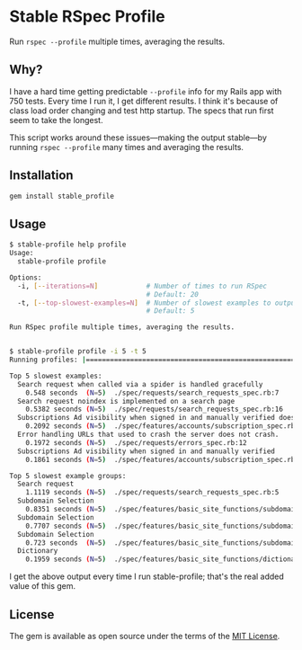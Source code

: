# Stable RSpec Profile

Run `rspec --profile` multiple times, averaging the results.


## Why?

I have a hard time getting predictable `--profile` info for my Rails app with 750 tests. Every time
I run it, I get different results. I think it's because of class load order changing and test http
startup. The specs that run first seem to take the longest.

This script works around these issues—making the output stable—by running `rspec --profile` many times and
averaging the results.


## Installation

```bash
gem install stable_profile
```

## Usage

```bash
$ stable-profile help profile
Usage:
  stable-profile profile

Options:
  -i, [--iterations=N]            # Number of times to run RSpec
                                  # Default: 20
  -t, [--top-slowest-examples=N]  # Number of slowest examples to output
                                  # Default: 5

Run RSpec profile multiple times, averaging the results.


$ stable-profile profile -i 5 -t 5
Running profiles: |=====================================================================================| 100% Time: 00:00:32

Top 5 slowest examples:
  Search request when called via a spider is handled gracefully
    0.548 seconds  (N=5)  ./spec/requests/search_requests_spec.rb:7
  Search request noindex is implemented on a search page
    0.5382 seconds (N=5)  ./spec/requests/search_requests_spec.rb:16
  Subscriptions Ad visibility when signed in and manually verified does NOT show ads on the Sec. Srcs. page
    0.2092 seconds (N=5)  ./spec/features/accounts/subscription_spec.rb:79
  Error handling URLs that used to crash the server does not crash.
    0.1972 seconds (N=5)  ./spec/requests/errors_spec.rb:12
  Subscriptions Ad visibility when signed in and manually verified
    0.1861 seconds (N=5)  ./spec/features/accounts/subscription_spec.rb:64

Top 5 slowest example groups:
  Search request
    1.1119 seconds (N=5)  ./spec/requests/search_requests_spec.rb:5
  Subdomain Selection
    0.8351 seconds (N=5)  ./spec/features/basic_site_functions/subdomain_selection_nevada_spec.rb:5
  Subdomain Selection
    0.7707 seconds (N=5)  ./spec/features/basic_site_functions/subdomain_selection_newyork_spec.rb:5
  Subdomain Selection
    0.723 seconds  (N=5)  ./spec/features/basic_site_functions/subdomain_selection_texas_spec.rb:5
  Dictionary
    0.1959 seconds (N=5)  ./spec/features/basic_site_functions/dictionary_spec.rb:5

```

I get the above output every time I run stable-profile; that's the real added value of this gem.



## License

The gem is available as open source under the terms of the [MIT License](https://opensource.org/licenses/MIT).

